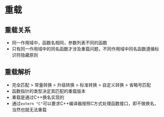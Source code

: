 # 重载

## 重载关系

* 同一作用域中，函数名相同，参数列表不同的函数
* 只有同一作用域中的同名函数才涉及重载问题，不同作用域中同名函数遵循标识符隐藏原则

## 重载解析

* 完全匹配 > 常量转换 > 升级转换 > 标准转换 > 自定义转换 > 省略号匹配
* 函数指针的类型决定其匹配的重载版本
* 重载是通过C++换名实现的
* 通过`extern "C"`可以要求C++编译器按照C方式处理函数接口，即不做换名，当然也就无法重载

